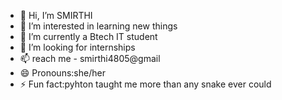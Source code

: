 - 👋 Hi, I’m SMIRTHI 
- 👀 I’m interested in learning new things 
- 🌱 I’m currently a Btech IT student 
- 💞️ I’m looking for internships
- 📫 reach me - smirthi4805@gmail
- 😄 Pronouns:she/her
- ⚡ Fun fact:pyhton taught me more than any snake ever could 

<!---
smirthi4/smirthi4 is a ✨ special ✨ repository because its `README.md` (this file) appears on your GitHub profile.
You can click the Preview link to take a look at your changes.
--->
